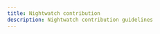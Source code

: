 ```yaml
---
title: Nightwatch contribution
description: Nightwatch contribution guidelines
---
```


[//]: # (/about/contribute/index.html - defines a separate page described in the main project in the .ejs file.)